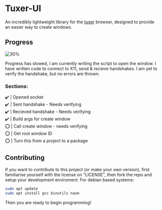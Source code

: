 # Tuxer-UI
An incredibly lightweight library for the [tuxer](https://github.com/LemmaAlliance/tuxer) browser, designed to provide an easier way to create windows.

## Progress
![30%](https://geps.dev/progress/30)

Progress has slowed, I am currently writing the script to open the window.
I have written code to connect to X11, send & recieve handshakes. I am yet to verify the handshake, but no errors are thrown. <br />
### Sections:
✔️ | Opened socket<br />
✔️ | Sent handshake - Needs verifying<br />
✔️ | Recieved handshake - Needs verifying<br />
✔️ | Build args for create window<br />
⭕ | Call create window - needs verifying<br />
⭕ | Get root window ID<br />
⭕ | Turn this from a project to a package<br />

## Contributing
If you want to contribute to this project (or make your own version), first familiarise yourself with the license on "LICENSE", then fork the repo and setup your development enviroment.
For debian based systems:
```bash
sudo apt update
sudo apt install gcc binutils nasm
```
Then you are ready to begin programming!

